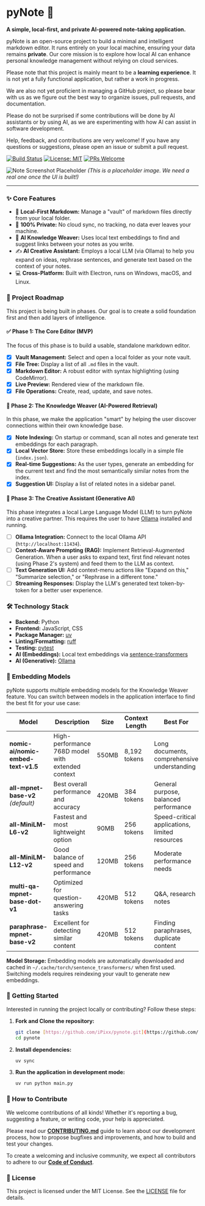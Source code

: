 # pyNote 🧠

**A simple, local-first, and private AI-powered note-taking application.**

pyNote is an open-source project to build a minimal and intelligent markdown editor. It runs entirely on your local machine, ensuring your data remains **private**. Our core mission is to explore how local AI can enhance personal knowledge management without relying on cloud services.

Please note that this project is mainly meant to be a **learning experience**. It is not yet a fully functional application, but rather a work in progress.

We are also not yet proficient in managing a GitHub project, so please bear with us as we figure out the best way to organize issues, pull requests, and documentation.

Please do not be surprised if some contributions will be done by AI assistants or by using AI, as we are experimenting with how AI can assist in software development.

Help, feedback, and contributions are very welcome! If you have any questions or suggestions, please open an issue or submit a pull request.

[![Build Status](https://img.shields.io/badge/build-passing-brightgreen)](https://github.com/)
[![License: MIT](https://img.shields.io/badge/License-MIT-yellow.svg)](https://opensource.org/licenses/MIT)
[![PRs Welcome](https://img.shields.io/badge/PRs-welcome-brightgreen.svg)](CONTRIBUTING.md)

![Note Screenshot Placeholder](https://i.imgur.com/gY5zP0T.png)
_(This is a placeholder image. We need a real one once the UI is built!)_

---

### ✨ Core Features

- 📝 **Local-First Markdown:** Manage a "vault" of markdown files directly from your local folder.
- 🔐 **100% Private:** No cloud sync, no tracking, no data ever leaves your machine.
- 🧠 **AI Knowledge Weaver:** Uses local text embeddings to find and suggest links between your notes as you write.
- ✍️ **AI Creative Assistant:** Employs a local LLM (via Ollama) to help you expand on ideas, rephrase sentences, and generate text based on the context of your notes.
- 💻 **Cross-Platform:** Built with Electron, runs on Windows, macOS, and Linux.

### 🚀 Project Roadmap

This project is being built in phases. Our goal is to create a solid foundation first and then add layers of intelligence.

#### ✅ **Phase 1: The Core Editor (MVP)**

The focus of this phase is to build a usable, standalone markdown editor.

- [x] **Vault Management:** Select and open a local folder as your note vault.
- [x] **File Tree:** Display a list of all `.md` files in the vault.
- [x] **Markdown Editor:** A robust editor with syntax highlighting (using CodeMirror).
- [x] **Live Preview:** Rendered view of the markdown file.
- [x] **File Operations:** Create, read, update, and save notes.

#### 🎯 **Phase 2: The Knowledge Weaver (AI-Powered Retrieval)**

In this phase, we make the application "smart" by helping the user discover connections within their own knowledge base.

- [x] **Note Indexing:** On startup or command, scan all notes and generate text embeddings for each paragraph.
- [x] **Local Vector Store:** Store these embeddings locally in a simple file (`index.json`).
- [x] **Real-time Suggestions:** As the user types, generate an embedding for the current text and find the most semantically similar notes from the index.
- [x] **Suggestion UI:** Display a list of related notes in a sidebar panel.

#### 🎯 **Phase 3: The Creative Assistant (Generative AI)**

This phase integrates a local Large Language Model (LLM) to turn pyNote into a creative partner. This requires the user to have [Ollama](https://ollama.com/) installed and running.

- [ ] **Ollama Integration:** Connect to the local Ollama API (`http://localhost:11434`).
- [ ] **Context-Aware Prompting (RAG):** Implement Retrieval-Augmented Generation. When a user asks to expand text, first find relevant notes (using Phase 2's system) and feed them to the LLM as context.
- [ ] **Text Generation UI:** Add context-menu actions like "Expand on this," "Summarize selection," or "Rephrase in a different tone."
- [ ] **Streaming Responses:** Display the LLM's generated text token-by-token for a better user experience.

### 🛠️ Technology Stack

- **Backend:** Python
- **Frontend:** JavaScript, CSS
- **Package Manager:** [uv](https://docs.astral.sh/uv/)
- **Linting/Formatting:** [ruff](https://docs.astral.sh/ruff/)
- **Testing:** [pytest](https://docs.pytest.org/)
- **AI (Embeddings):** Local text embeddings via [sentence-transformers](https://www.sbert.net/)
- **AI (Generative):** [Ollama](https://ollama.com/)

### 🧠 Embedding Models

pyNote supports multiple embedding models for the Knowledge Weaver feature. You can switch between models in the application interface to find the best fit for your use case:

| Model | Description | Size | Context Length | Best For |
|-------|-------------|------|----------------|----------|
| **nomic-ai/nomic-embed-text-v1.5** | High-performance 768D model with extended context | 550MB | 8,192 tokens | Long documents, comprehensive understanding |
| **all-mpnet-base-v2** *(default)* | Best overall performance and accuracy | 420MB | 384 tokens | General purpose, balanced performance |
| **all-MiniLM-L6-v2** | Fastest and most lightweight option | 90MB | 256 tokens | Speed-critical applications, limited resources |
| **all-MiniLM-L12-v2** | Good balance of speed and performance | 120MB | 256 tokens | Moderate performance needs |
| **multi-qa-mpnet-base-dot-v1** | Optimized for question-answering tasks | 420MB | 512 tokens | Q&A, research notes |
| **paraphrase-mpnet-base-v2** | Excellent for detecting similar content | 420MB | 512 tokens | Finding paraphrases, duplicate content |

**Model Storage:** Embedding models are automatically downloaded and cached in `~/.cache/torch/sentence_transformers/` when first used. Switching models requires reindexing your vault to generate new embeddings.

### 🚀 Getting Started

Interested in running the project locally or contributing? Follow these steps:

1.  **Fork and Clone the repository:**

    ```bash
    git clone [https://github.com/iPixx/pynote.git](https://github.com/iPixx/pynote.git)
    cd pynote
    ```

2.  **Install dependencies:**

    ```bash
    uv sync
    ```

3.  **Run the application in development mode:**
    ```bash
    uv run python main.py
    ```

### 🤝 How to Contribute

We welcome contributions of all kinds! Whether it's reporting a bug, suggesting a feature, or writing code, your help is appreciated.

Please read our [**CONTRIBUTING.md**](CONTRIBUTING.md) guide to learn about our development process, how to propose bugfixes and improvements, and how to build and test your changes.

To create a welcoming and inclusive community, we expect all contributors to adhere to our [**Code of Conduct**](CODE_OF_CONDUCT.md).

### 📜 License

This project is licensed under the MIT License. See the [LICENSE](LICENSE) file for details.
